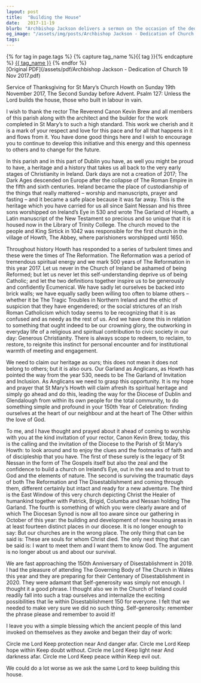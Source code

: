 ```yaml
---
layout: post
title:  "Building the House"
date:   2017-11-19
blurb: "Archbishop Jackson delivers a sermon on the occasion of the dedication of St Mary’s Church in Howth. He commends the parish for their respect and love for the church, and encourages them to continue their efforts. He reflects on the history of Christianity in Ireland and the heritage of the parish, urging them to claim their heritage and continue their spiritual journey. He also discusses the upcoming 150th anniversary of Disestablishment and the need for the church to avoid self-generosity."
og_image: "/assets/img/posts/Archbishop Jackson - Dedication of Church 19 Nov 2017.png"
tags: 
---    
```

<div class="tag-pills">
  {% for tag in page.tags %}
    {% capture tag_name %}{{ tag }}{% endcapture %}
    <a href="{{ site.baseurl }}/tag/{{ tag_name | slugify }}" class="tag-pill">{{ tag_name }}</a>
  {% endfor %}
</div>
[Original PDF](/assets/pdf/Archbishop Jackson - Dedication of Church 19 Nov 2017.pdf)

Service of Thanksgiving for St Mary’s Church Howth on Sunday 19th November 2017, The Second Sunday before Advent. Psalm 127: Unless the Lord builds the house, those who built in labour in vain.

I wish to thank the rector The Reverend Canon Kevin Brew and all members of this parish along with the architect and the builder for the work completed in St Mary’s to such a high standard. This work we cherish and it is a mark of your respect and love for this pace and for all that happens in it and flows from it. You have done good things here and I wish to encourage you to continue to develop this initiative and this energy and this openness to others and to change for the future.

In this parish and in this part of Dublin you have, as well you might be proud to have, a heritage and a history that takes us all back to the very early stages of Christianity in Ireland. Dark days are not a creation of 2017; The Dark Ages descended on Europe after the collapse of The Roman Empire in the fifth and sixth centuries. Ireland became the place of custodianship of the things that really mattered – worship and manuscripts, prayer and fasting – and it became a safe place because it was far away. This is the heritage which you have carried for us all since Saint Nessan and his three sons worshipped on Ireland’s Eye in 530 and wrote The Garland of Howth, a Latin manuscript of the New Testament so precious and so unique that it is housed now in the Library of Trinity College. The church moved to the people and King Sirtick in 1042 was responsible for the first church in the village of Howth, The Abbey, where parishioners worshipped until 1650.

Throughout history Howth has responded to a series of turbulent times and these were the times of The Reformation. The Reformation was a period of tremendous spiritual energy and we mark 500 years of The Reformation in this year 2017. Let us never in the Church of Ireland be ashamed of being Reformed; but let us never let this self-understanding deprive us of being Catholic; and let the two definitions together inspire us to be generously and confidently Ecumenical. We have sadly let ourselves be backed into brick walls; we have equally sadly been willing too often to blame others – whether it be The Tragic Troubles in Northern Ireland and the ethic of suspicion that they have engendered; or the social strictures of an Irish Roman Catholicism which today seems to be recognizing that it is as confused and as needy as the rest of us. And we have done this in relation to something that ought indeed to be our crowning glory, the outworking in everyday life of a religious and spiritual contribution to civic society in our day: Generous Christianity. There is always scope to redeem, to reclaim, to restore, to reignite this instinct for personal encounter and for institutional warmth of meeting and engagement.

We need to claim our heritage as ours; this does not mean it does not belong to others; but it is also ours. Our Garland as Anglicans, as Howth has pointed the way from the year 530, needs to be The Garland of Invitation and Inclusion. As Anglicans we need to grasp this opportunity. It is my hope and prayer that St Mary’s Howth will claim afresh its spiritual heritage and simply go ahead and do this, leading the way for the Diocese of Dublin and Glendalough from within its own people for the total community, to do something simple and profound in your 150th Year of Celebration: finding ourselves at the heart of our neighbour and at the heart of The Other within the love of God.

To me, and I have thought and prayed about it ahead of coming to worship with you at the kind invitation of your rector, Canon Kevin Brew, today, this is the calling and the invitation of the Diocese to the Parish of St Mary’s Howth: to look around and to enjoy the clues and the footmarks of faith and of discipleship that you have. The first of these surely is the legacy of St Nessan in the form of The Gospels itself but also the zeal and the confidence to build a church on Ireland’s Eye, out in the sea and to trust to God and the elements of nature. The second is surviving the traumatic days of both The Reformation and The Disestablishment and coming through them, different certainly but intact and ready for a new adventure. The third is the East Window of this very church depicting Christ the Healer of humankind together with Patrick, Brigid, Columba and Nessan holding The Garland. The fourth is something of which you were clearly aware and of which The Diocesan Synod is now all too aware since our gathering in October of this year: the building and development of new housing areas in at least fourteen distinct places in our diocese. It is no longer enough to say: But our churches are in the wrong place. The only thing that can be said is: These are souls for whom Christ died. The only next thing that can be said is: I want to meet them and I want them to know God. The argument is no longer about us and about our survival.

We are fast approaching the 150th Anniversary of Disestablishment in 2019. I had the pleasure of attending The Governing Body of The Church in Wales this year and they are preparing for their Centenary of Disestablishment in 2020. They were adamant that Self-generosity was simply not enough. I thought it a good phrase. I thought also we in the Church of Ireland could readily fall into such a trap ourselves and internalize the exciting possibilities that lie within Disestablishment 150 for everyone. I felt that we needed to make very sure we did no such thing. Self-generosity: remember the phrase please and remember to avoid it!

I leave you with a simple blessing which the ancient people of this land invoked on themselves as they awoke and began their day of work:

Circle me Lord
Keep protection near
And danger afar.
Circle me Lord
Keep hope within
Keep doubt without.
Circle me Lord
Keep light near
And darkness afar.
Circle me Lord
Keep peace within
Keep evil out.

We could do a lot worse as we ask the same Lord to keep building this house.

